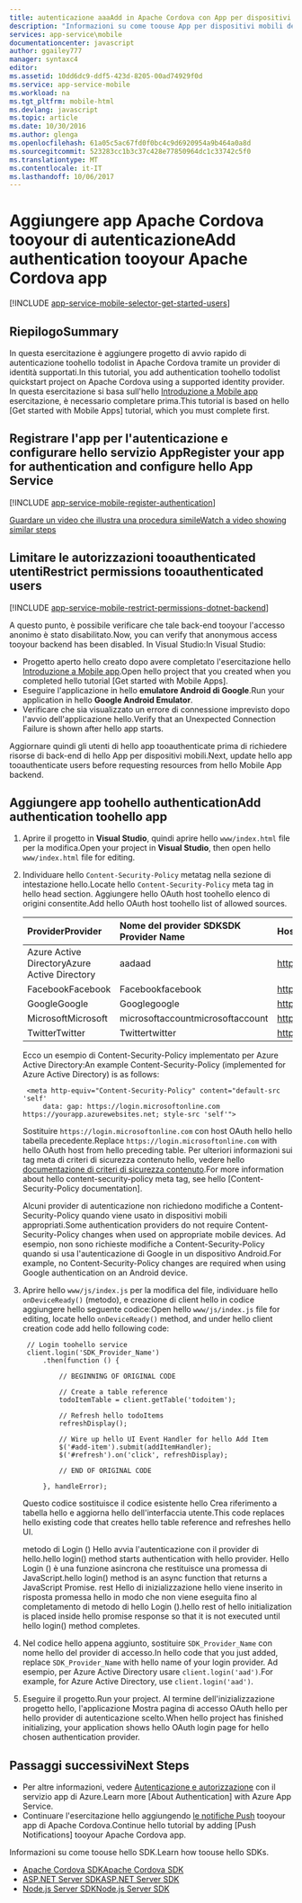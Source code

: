 ```yaml
---
title: autenticazione aaaAdd in Apache Cordova con App per dispositivi mobili | Documenti Microsoft
description: "Informazioni su come toouse App per dispositivi mobili degli utenti di Azure App Service tooauthenticate dell'app Apache Cordova tramite un'ampia varietà di provider di identità, tra cui Google, Facebook, Twitter e Microsoft."
services: app-service\mobile
documentationcenter: javascript
author: ggailey777
manager: syntaxc4
editor: 
ms.assetid: 10dd6dc9-ddf5-423d-8205-00ad74929f0d
ms.service: app-service-mobile
ms.workload: na
ms.tgt_pltfrm: mobile-html
ms.devlang: javascript
ms.topic: article
ms.date: 10/30/2016
ms.author: glenga
ms.openlocfilehash: 61a05c5ac67fd0f0bc4c9d6920954a9b464a0a8d
ms.sourcegitcommit: 523283cc1b3c37c428e77850964dc1c33742c5f0
ms.translationtype: MT
ms.contentlocale: it-IT
ms.lasthandoff: 10/06/2017
---
```

# <a name="add-authentication-tooyour-apache-cordova-app"></a><span data-ttu-id="efdce-103">Aggiungere app Apache Cordova tooyour di autenticazione</span><span class="sxs-lookup"><span data-stu-id="efdce-103">Add authentication tooyour Apache Cordova app</span></span>
[!INCLUDE [app-service-mobile-selector-get-started-users](../../includes/app-service-mobile-selector-get-started-users.md)]

## <a name="summary"></a><span data-ttu-id="efdce-104">Riepilogo</span><span class="sxs-lookup"><span data-stu-id="efdce-104">Summary</span></span>
<span data-ttu-id="efdce-105">In questa esercitazione è aggiungere progetto di avvio rapido di autenticazione toohello todolist in Apache Cordova tramite un provider di identità supportati.</span><span class="sxs-lookup"><span data-stu-id="efdce-105">In this tutorial, you add authentication toohello todolist quickstart project on Apache Cordova using a supported identity provider.</span></span> <span data-ttu-id="efdce-106">In questa esercitazione si basa sull'hello [Introduzione a Mobile app] esercitazione, è necessario completare prima.</span><span class="sxs-lookup"><span data-stu-id="efdce-106">This tutorial is based on hello [Get started with Mobile Apps] tutorial, which you must complete first.</span></span>

## <span data-ttu-id="efdce-107"><a name="register"></a>Registrare l'app per l'autenticazione e configurare hello servizio App</span><span class="sxs-lookup"><span data-stu-id="efdce-107"><a name="register"></a>Register your app for authentication and configure hello App Service</span></span>
[!INCLUDE [app-service-mobile-register-authentication](../../includes/app-service-mobile-register-authentication.md)]

[<span data-ttu-id="efdce-108">Guardare un video che illustra una procedura simile</span><span class="sxs-lookup"><span data-stu-id="efdce-108">Watch a video showing similar steps</span></span>](https://channel9.msdn.com/series/Azure-connected-services-with-Cordova/Azure-connected-services-task-8-Azure-authentication)

## <span data-ttu-id="efdce-109"><a name="permissions"></a>Limitare le autorizzazioni tooauthenticated utenti</span><span class="sxs-lookup"><span data-stu-id="efdce-109"><a name="permissions"></a>Restrict permissions tooauthenticated users</span></span>
[!INCLUDE [app-service-mobile-restrict-permissions-dotnet-backend](../../includes/app-service-mobile-restrict-permissions-dotnet-backend.md)]

<span data-ttu-id="efdce-110">A questo punto, è possibile verificare che tale back-end tooyour l'accesso anonimo è stato disabilitato.</span><span class="sxs-lookup"><span data-stu-id="efdce-110">Now, you can verify that anonymous access tooyour backend has been disabled.</span></span> <span data-ttu-id="efdce-111">In Visual Studio:</span><span class="sxs-lookup"><span data-stu-id="efdce-111">In Visual Studio:</span></span>

* <span data-ttu-id="efdce-112">Progetto aperto hello creato dopo avere completato l'esercitazione hello [Introduzione a Mobile app].</span><span class="sxs-lookup"><span data-stu-id="efdce-112">Open hello project that you created when you completed hello tutorial [Get started with Mobile Apps].</span></span>
* <span data-ttu-id="efdce-113">Eseguire l'applicazione in hello **emulatore Android di Google**.</span><span class="sxs-lookup"><span data-stu-id="efdce-113">Run your application in hello **Google Android Emulator**.</span></span>
* <span data-ttu-id="efdce-114">Verificare che sia visualizzato un errore di connessione imprevisto dopo l'avvio dell'applicazione hello.</span><span class="sxs-lookup"><span data-stu-id="efdce-114">Verify that an Unexpected Connection Failure is shown after hello app starts.</span></span>

<span data-ttu-id="efdce-115">Aggiornare quindi gli utenti di hello app tooauthenticate prima di richiedere risorse di back-end di hello App per dispositivi mobili.</span><span class="sxs-lookup"><span data-stu-id="efdce-115">Next, update hello app tooauthenticate users before requesting resources from hello Mobile App backend.</span></span>

## <span data-ttu-id="efdce-116"><a name="add-authentication"></a>Aggiungere app toohello authentication</span><span class="sxs-lookup"><span data-stu-id="efdce-116"><a name="add-authentication"></a>Add authentication toohello app</span></span>
1. <span data-ttu-id="efdce-117">Aprire il progetto in **Visual Studio**, quindi aprire hello `www/index.html` file per la modifica.</span><span class="sxs-lookup"><span data-stu-id="efdce-117">Open your project in **Visual Studio**, then open hello `www/index.html` file for editing.</span></span>
2. <span data-ttu-id="efdce-118">Individuare hello `Content-Security-Policy` metatag nella sezione di intestazione hello.</span><span class="sxs-lookup"><span data-stu-id="efdce-118">Locate hello `Content-Security-Policy` meta tag in hello head section.</span></span>  <span data-ttu-id="efdce-119">Aggiungere hello OAuth host toohello elenco di origini consentite.</span><span class="sxs-lookup"><span data-stu-id="efdce-119">Add hello OAuth host toohello list of allowed sources.</span></span>

   | <span data-ttu-id="efdce-120">Provider</span><span class="sxs-lookup"><span data-stu-id="efdce-120">Provider</span></span> | <span data-ttu-id="efdce-121">Nome del provider SDK</span><span class="sxs-lookup"><span data-stu-id="efdce-121">SDK Provider Name</span></span> | <span data-ttu-id="efdce-122">Host OAuth</span><span class="sxs-lookup"><span data-stu-id="efdce-122">OAuth Host</span></span> |
   |:--- |:--- |:--- |
   | <span data-ttu-id="efdce-123">Azure Active Directory</span><span class="sxs-lookup"><span data-stu-id="efdce-123">Azure Active Directory</span></span> | <span data-ttu-id="efdce-124">aad</span><span class="sxs-lookup"><span data-stu-id="efdce-124">aad</span></span> | <span data-ttu-id="efdce-125">https://login.microsoftonline.com</span><span class="sxs-lookup"><span data-stu-id="efdce-125">https://login.microsoftonline.com</span></span> |
   | <span data-ttu-id="efdce-126">Facebook</span><span class="sxs-lookup"><span data-stu-id="efdce-126">Facebook</span></span> | <span data-ttu-id="efdce-127">Facebook</span><span class="sxs-lookup"><span data-stu-id="efdce-127">facebook</span></span> | <span data-ttu-id="efdce-128">https://www.facebook.com</span><span class="sxs-lookup"><span data-stu-id="efdce-128">https://www.facebook.com</span></span> |
   | <span data-ttu-id="efdce-129">Google</span><span class="sxs-lookup"><span data-stu-id="efdce-129">Google</span></span> | <span data-ttu-id="efdce-130">Google</span><span class="sxs-lookup"><span data-stu-id="efdce-130">google</span></span> | <span data-ttu-id="efdce-131">https://accounts.google.com</span><span class="sxs-lookup"><span data-stu-id="efdce-131">https://accounts.google.com</span></span> |
   | <span data-ttu-id="efdce-132">Microsoft</span><span class="sxs-lookup"><span data-stu-id="efdce-132">Microsoft</span></span> | <span data-ttu-id="efdce-133">microsoftaccount</span><span class="sxs-lookup"><span data-stu-id="efdce-133">microsoftaccount</span></span> | <span data-ttu-id="efdce-134">https://login.live.com</span><span class="sxs-lookup"><span data-stu-id="efdce-134">https://login.live.com</span></span> |
   | <span data-ttu-id="efdce-135">Twitter</span><span class="sxs-lookup"><span data-stu-id="efdce-135">Twitter</span></span> | <span data-ttu-id="efdce-136">Twitter</span><span class="sxs-lookup"><span data-stu-id="efdce-136">twitter</span></span> | <span data-ttu-id="efdce-137">https://api.twitter.com</span><span class="sxs-lookup"><span data-stu-id="efdce-137">https://api.twitter.com</span></span> |

    <span data-ttu-id="efdce-138">Ecco un esempio di Content-Security-Policy implementato per Azure Active Directory:</span><span class="sxs-lookup"><span data-stu-id="efdce-138">An example Content-Security-Policy (implemented for Azure Active Directory) is as follows:</span></span>

        <meta http-equiv="Content-Security-Policy" content="default-src 'self'
            data: gap: https://login.microsoftonline.com https://yourapp.azurewebsites.net; style-src 'self'">

    <span data-ttu-id="efdce-139">Sostituire `https://login.microsoftonline.com` con host OAuth hello hello tabella precedente.</span><span class="sxs-lookup"><span data-stu-id="efdce-139">Replace `https://login.microsoftonline.com` with hello OAuth host from hello preceding table.</span></span>  <span data-ttu-id="efdce-140">Per ulteriori informazioni sui tag meta di criteri di sicurezza contenuto hello, vedere hello [documentazione di criteri di sicurezza contenuto].</span><span class="sxs-lookup"><span data-stu-id="efdce-140">For more information about hello content-security-policy meta tag, see hello [Content-Security-Policy documentation].</span></span>

    <span data-ttu-id="efdce-141">Alcuni provider di autenticazione non richiedono modifiche a Content-Security-Policy quando viene usato in dispositivi mobili appropriati.</span><span class="sxs-lookup"><span data-stu-id="efdce-141">Some authentication providers do not require Content-Security-Policy changes when used on appropriate mobile devices.</span></span>  <span data-ttu-id="efdce-142">Ad esempio, non sono richieste modifiche a Content-Security-Policy quando si usa l'autenticazione di Google in un dispositivo Android.</span><span class="sxs-lookup"><span data-stu-id="efdce-142">For example, no Content-Security-Policy changes are required when using Google authentication on an Android device.</span></span>

3. <span data-ttu-id="efdce-143">Aprire hello `www/js/index.js` per la modifica del file, individuare hello `onDeviceReady()` (metodo), e creazione di client hello in codice aggiungere hello seguente codice:</span><span class="sxs-lookup"><span data-stu-id="efdce-143">Open hello `www/js/index.js` file for editing, locate hello `onDeviceReady()` method, and under hello client  creation code add hello following code:</span></span>

        // Login toohello service
        client.login('SDK_Provider_Name')
            .then(function () {

                // BEGINNING OF ORIGINAL CODE

                // Create a table reference
                todoItemTable = client.getTable('todoitem');

                // Refresh hello todoItems
                refreshDisplay();

                // Wire up hello UI Event Handler for hello Add Item
                $('#add-item').submit(addItemHandler);
                $('#refresh').on('click', refreshDisplay);

                // END OF ORIGINAL CODE

            }, handleError);

    <span data-ttu-id="efdce-144">Questo codice sostituisce il codice esistente hello Crea riferimento a tabella hello e aggiorna hello dell'interfaccia utente.</span><span class="sxs-lookup"><span data-stu-id="efdce-144">This code replaces hello existing code that creates hello table reference and refreshes hello UI.</span></span>

    <span data-ttu-id="efdce-145">metodo di Login () Hello avvia l'autenticazione con il provider di hello.</span><span class="sxs-lookup"><span data-stu-id="efdce-145">hello login() method starts authentication with hello provider.</span></span> <span data-ttu-id="efdce-146">Hello Login () è una funzione asincrona che restituisce una promessa di JavaScript.</span><span class="sxs-lookup"><span data-stu-id="efdce-146">hello login() method is an async function that returns a JavaScript Promise.</span></span>  <span data-ttu-id="efdce-147">rest Hello di inizializzazione hello viene inserito in risposta promessa hello in modo che non viene eseguita fino al completamento di metodo di hello Login ().</span><span class="sxs-lookup"><span data-stu-id="efdce-147">hello rest of hello initialization is placed inside hello promise response so that it is not executed until hello login() method completes.</span></span>

4. <span data-ttu-id="efdce-148">Nel codice hello appena aggiunto, sostituire `SDK_Provider_Name` con nome hello del provider di accesso.</span><span class="sxs-lookup"><span data-stu-id="efdce-148">In hello code that you just added, replace `SDK_Provider_Name` with hello name of your login provider.</span></span> <span data-ttu-id="efdce-149">Ad esempio, per Azure Active Directory usare `client.login('aad')`.</span><span class="sxs-lookup"><span data-stu-id="efdce-149">For example, for Azure Active Directory, use `client.login('aad')`.</span></span>
5. <span data-ttu-id="efdce-150">Eseguire il progetto.</span><span class="sxs-lookup"><span data-stu-id="efdce-150">Run your project.</span></span>  <span data-ttu-id="efdce-151">Al termine dell'inizializzazione progetto hello, l'applicazione Mostra pagina di accesso OAuth hello per hello provider di autenticazione scelto.</span><span class="sxs-lookup"><span data-stu-id="efdce-151">When hello project has finished initializing, your application shows hello OAuth login page for hello chosen authentication provider.</span></span>

## <span data-ttu-id="efdce-152"><a name="next-steps"></a>Passaggi successivi</span><span class="sxs-lookup"><span data-stu-id="efdce-152"><a name="next-steps"></a>Next Steps</span></span>
* <span data-ttu-id="efdce-153">Per altre informazioni, vedere [Autenticazione e autorizzazione] con il servizio app di Azure.</span><span class="sxs-lookup"><span data-stu-id="efdce-153">Learn more [About Authentication] with Azure App Service.</span></span>
* <span data-ttu-id="efdce-154">Continuare l'esercitazione hello aggiungendo [le notifiche Push] tooyour app di Apache Cordova.</span><span class="sxs-lookup"><span data-stu-id="efdce-154">Continue hello tutorial by adding [Push Notifications] tooyour Apache Cordova app.</span></span>

<span data-ttu-id="efdce-155">Informazioni su come toouse hello SDK.</span><span class="sxs-lookup"><span data-stu-id="efdce-155">Learn how toouse hello SDKs.</span></span>

* <span data-ttu-id="efdce-156">[Apache Cordova SDK]</span><span class="sxs-lookup"><span data-stu-id="efdce-156">[Apache Cordova SDK]</span></span>
* <span data-ttu-id="efdce-157">[ASP.NET Server SDK]</span><span class="sxs-lookup"><span data-stu-id="efdce-157">[ASP.NET Server SDK]</span></span>
* <span data-ttu-id="efdce-158">[Node.js Server SDK]</span><span class="sxs-lookup"><span data-stu-id="efdce-158">[Node.js Server SDK]</span></span>

<!-- URLs. -->
[Introduzione a Mobile app]: app-service-mobile-cordova-get-started.md
[documentazione di criteri di sicurezza contenuto]: https://cordova.apache.org/docs/en/latest/guide/appdev/whitelist/index.html
[le notifiche Push]: app-service-mobile-cordova-get-started-push.md
[Autenticazione e autorizzazione]: app-service-mobile-auth.md
[Apache Cordova SDK]: app-service-mobile-cordova-how-to-use-client-library.md
[ASP.NET Server SDK]: app-service-mobile-dotnet-backend-how-to-use-server-sdk.md
[Node.js Server SDK]: app-service-mobile-node-backend-how-to-use-server-sdk.md
